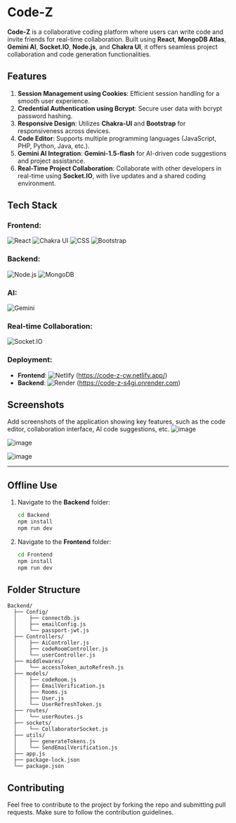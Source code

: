 # Code-Z

**Code-Z** is a collaborative coding platform where users can write code and invite friends for real-time collaboration. Built using **React**, **MongoDB Atlas**, **Gemini AI**, **Socket.IO**, **Node.js**, and **Chakra UI**, it offers seamless project collaboration and code generation functionalities.

## Features

1. **Session Management using Cookies**: Efficient session handling for a smooth user experience.
2. **Credential Authentication using Bcrypt**: Secure user data with bcrypt password hashing.
3. **Responsive Design**: Utilizes **Chakra-UI** and **Bootstrap** for responsiveness across devices.
4. **Code Editor**: Supports multiple programming languages (JavaScript, PHP, Python, Java, etc.).
5. **Gemini AI Integration**: **Gemini-1.5-flash** for AI-driven code suggestions and project assistance.
6. **Real-Time Project Collaboration**: Collaborate with other developers in real-time using **Socket.IO**, with live updates and a shared coding environment.

## Tech Stack

### Frontend:

![React](https://img.shields.io/badge/React-20232A?style=for-the-badge&logo=react&logoColor=61DAFB)
![Chakra UI](https://img.shields.io/badge/Chakra_UI-319795?style=for-the-badge&logo=chakra-ui&logoColor=white)
![CSS](https://img.shields.io/badge/CSS-1572B6?style=for-the-badge&logo=css3&logoColor=white)
![Bootstrap](https://img.shields.io/badge/Bootstrap-7952B3?style=for-the-badge&logo=bootstrap&logoColor=white)

### Backend:

![Node.js](https://img.shields.io/badge/Node.js-43853D?style=for-the-badge&logo=node-dot-js&logoColor=white)
![MongoDB](https://img.shields.io/badge/MongoDB-4EA94B?style=for-the-badge&logo=mongodb&logoColor=white)

### AI:

![Gemini](https://img.shields.io/badge/Gemini%20AI-0095FF?style=for-the-badge&logo=ai&logoColor=white)

### Real-time Collaboration:

![Socket.IO](https://img.shields.io/badge/Socket.IO-black?style=for-the-badge&logo=socket.io&badgeColor=010101)

### Deployment:

- **Frontend**: ![Netlify](https://img.shields.io/badge/Netlify-00C7B7?style=for-the-badge&logo=netlify&logoColor=white) (https://code-z-cw.netlify.app/)
- **Backend**: ![Render](https://img.shields.io/badge/Render-46E3B7?style=for-the-badge&logo=render&logoColor=white) (https://code-z-s4gj.onrender.com)

## Screenshots

Add screenshots of the application showing key features, such as the code editor, collaboration interface, AI code suggestions, etc.
![image](https://github.com/user-attachments/assets/b645e0e1-2dc4-4360-bb74-80aaba8d5bd7)

![image](https://github.com/user-attachments/assets/a63a6041-65b3-4329-b363-121c39f96cb0)

![image](https://github.com/user-attachments/assets/43415fac-4999-4f72-92d4-ec796c32402d)



---

## Offline Use

1. Navigate to the **Backend** folder:
   ```bash
   cd Backend
   npm install
   npm run dev
   ```

2. Navigate to the **Frontend** folder:
   ```bash
   cd Frontend
   npm install
   npm run dev
   ```

## Folder Structure

```
Backend/
  ├── Config/
  │    ├── connectdb.js
  │    ├── emailConfig.js
  │    └── passport-jwt.js
  ├── Controllers/
  │    ├── AiController.js
  │    ├── codeRoomController.js
  │    └── userController.js
  ├── middlewares/
  │    └── accessToken_autoRefresh.js
  ├── models/
  │    ├── codeRoom.js
  │    ├── EmailVerification.js
  │    ├── Rooms.js
  │    ├── User.js
  │    └── UserRefreshToken.js
  ├── routes/
  │    └── userRoutes.js
  ├── sockets/
  │    └── CollaboratorSocket.js
  ├── utils/
  │    ├── generateTokens.js
  │    └── SendEmailVerification.js
  ├── app.js
  ├── package-lock.json
  └── package.json
```

## Contributing

Feel free to contribute to the project by forking the repo and submitting pull requests. Make sure to follow the contribution guidelines.

